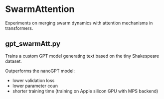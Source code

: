 # SwarmAttention
Experiments on merging swarm dynamics with attention mechanisms in transformers.

## gpt_swarmAtt.py
Trains a custom GPT model generating text based on the tiny Shakespeare dataset.

Outperforms the nanoGPT model:
- lower validation loss
- lower parameter coun
- shorter training time (training on Apple silicon GPU with MPS backend)


  
